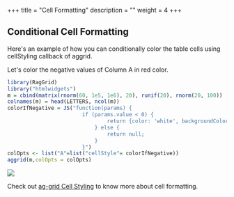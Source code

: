 +++
title = "Cell Formatting"
description = ""
weight = 4
+++

## Conditional Cell Formatting

Here's an example of how you can conditionally color the table cells using cellStyling callback of aggrid. 

Let's color the negative values of Column A in red color.

```r
library(RagGrid)
library("htmlwidgets")
m = cbind(matrix(rnorm(60, 1e5, 1e6), 20), runif(20), rnorm(20, 100))
colnames(m) = head(LETTERS, ncol(m))
colorIfNegative = JS("function(params) {
                        if (params.value < 0) {
                                return {color: 'white', backgroundColor: 'red'};
                            } else {
                                return null;
                            }
                        }")
colOpts <- list("A"=list("cellStyle"= colorIfNegative))
aggrid(m,colOpts = colOpts)

```
![](/assets/cell-formatting.png)

Check out [ag-grid Cell Styling](https://www.ag-grid.com/javascript-grid-cell-styling/) to know more about cell formatting.
